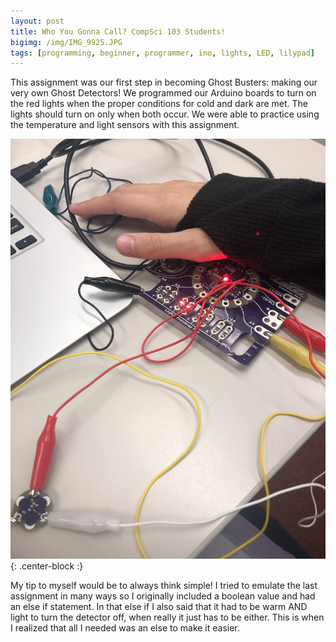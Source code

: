 ```yaml
---
layout: post
title: Who You Gonna Call? CompSci 103 Students!
bigimg: /img/IMG_9925.JPG
tags: [programming, beginner, programmer, ino, lights, LED, lilypad]
---
```


This assignment was our first step in becoming Ghost Busters: making our very own Ghost Detectors! We programmed our Arduino boards to turn on the red lights when the proper conditions for cold and dark are met. The lights should turn on only when both occur. We were able to practice using the temperature and light sensors with this assignment.

![Ghost Detector](/img/IMG_0397.JPG){: .center-block :}

My tip to myself would be to always think simple!
I tried to emulate the last assignment in many ways so I originally included a boolean value and had an else if statement.
In that else if I also said that it had to be warm AND light to turn the detector off, when really it just has to be either.
This is when I realized that all I needed was an else to make it easier.
